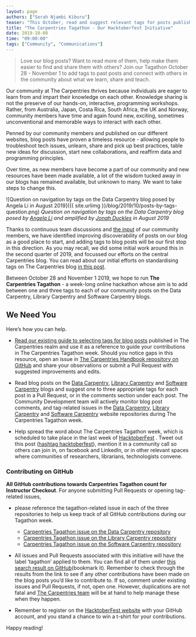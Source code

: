 ```yaml
---
layout: page
authors: ["Serah Njambi Kiburu"]
teaser: "This October, read and suggest relevant tags for posts published on The Data Carpentry, Library Carpentry and Software Carpentry blogs"
title: "The Carpentries Tagathon - Our Hacktoberfest Initiative"
date: 2019-10-08
time: "09:00:00"
tags: ["Community", "Communications"]
---
```


>Love our blog posts? Want to read more of them, help make them easier to find and share them with others? Join our Tagathon October 28 - November 1 to add tags to past posts and connect with others in the community about what we learn, share and teach. 

Our community at The Carpentries thrives because individuals are eager to learn from and impart their knowledge on each other. Knowledge sharing is not the preserve of our hands-on, interactive, programming workshops. Rather, from Australia, Japan, Costa Rica, South Africa, the UK and Norway, community members have time and again found new, exciting, sometimes unconventional and memorable ways to interact with each other.


Penned by our community members and published on our different websites, blog posts have proven a timeless resource - allowing people to troubleshoot tech issues, unlearn, share and pick up best practices, table new ideas for discussion, start new collaborations, and reaffirm data and programming principles.

Over time, as new members have become a part of our community and new resources have been made available, a lot of the wisdom tucked away in our blogs has remained available, but unknown to many. We want to take steps to change this.

![Question on navigation by tags on the Data Carpentry blog posed by Angela Li in August 2019]({{ site.urlimg }}/blog/2019/10/posts-by-tags-question.png)
_Question on navigation by tags on the Data Carpentry blog posed by [Angela Li](https://twitter.com/CivicAngela) and amplified by [Jonah Duckles](https://twitter.com/jduckles) in August 2019_ 

Thanks to continuous team discussions and [the input](https://github.com/datacarpentry/datacarpentry.github.io/issues/494) of our community members, we have identified improving discoverability of posts on our blog as a good place to start, and adding tags to blog posts will be our first stop in this direction. As you may recall, we did some initial work around this in the second quarter of 2019, and focussed our efforts on the central Carpentries blog. You can read about our initial efforts on standardising tags on The Carpentries blog [in this post](https://carpentries.org/blog/2019/07/carpentries-comms-strategy/).

Between October 28 and November 1 2019, we hope to run **The Carpentries Tagathon** - a week-long online hackathon whose aim is to add between one and three tags to each of our community posts on the Data Carpentry, Library Carpentry and Software Carpentry blogs. 



## We Need You

Here’s how you can help. 

- [Read our existing guide to selecting tags for blog posts](https://docs.carpentries.org/topic_folders/communications/guides/select-blog-tags.html) published in The Carpentries realm and use it as a reference to guide your contributions in The Carpentries Tagathon week. Should you notice gaps in this resource, open an issue in [The Carpentries Handbook repository on GitHub](https://github.com/carpentries/handbook) and share your observations or submit a Pull Request with suggested improvements and edits.

- Read blog posts on the [Data Carpentry](https://datacarpentry.org/blog), [Library Carpentry](https://librarycarpentry.org/blog) and [Software Carpentry](https://software-carpentry.org/blog) blogs and suggest one to three appropriate tags for each post in a Pull Request, or in the comments section under each post. The Community Development team will actively monitor blog post comments, and tag-related issues in the [Data Carpentry](https://github.com/datacarpentry/datacarpentry.github.io), [Library Carpentry](https://github.com/LibraryCarpentry/librarycarpentry.github.io) and [Software Carpentry](https://github.com/swcarpentry/website) website repositories during The Carpentries Tagathon week. 

- Help spread the word about The Carpentries Tagathon week, which is scheduled to take place in the last week of [HacktoberFest](https://hacktoberfest.digitalocean.com) . Tweet out this post ([hashtag hacktoberfest](https://twitter.com/hashtag/hacktoberfest)), mention it in a community call so others can join in, on facebook and LinkedIn, or in other relevant spaces where communities of researchers, librarians, technologists convene.

### Contributing on GitHub

**All GitHub contributions towards Carpentries Tagathon count for Instructor Checkout**. For anyone submitting Pull Requests or opening tag-related issues, 
  
- please reference the tagathon-related issue in each of the three repositories to help us keep track of all GitHub contributions during our Tagathon week. 
  
  - [Carpentries Tagathon issue on the Data Carpentry repository](https://github.com/datacarpentry/datacarpentry.github.io/issues/499)
  - [Carpentries Tagathon issue on the Library Carpentry repository](https://github.com/LibraryCarpentry/librarycarpentry.github.io/issues/73)
  - [Carpentries Tagathon issue on the Software Carpentry repository](https://github.com/swcarpentry/website/issues/1086)
    
    
- All issues and Pull Requests associated with this initiative will have the label ‘tagathon’ applied to them. You can find all of them under [this search result on GitHub](https://github.com/search?q=is%3Apr+is%3Aissue+label%3Atagathon)(bookmark it). Remember to check through the results from the link to see if any other contributions have been made on the blog posts you’d like to contribute to. If so, comment under existing issues and Pull Requests, if not, open one. However, duplications are not fatal and [The Carpentries team](https://carpentries.org/team/) will be at hand to help manage these when they happen.

- Remember to register on the [HacktoberFest website](https://hacktoberfest.digitalocean.com) with your GitHub account, and you stand a chance to win a t-shirt for your contributions.



Happy reading!
